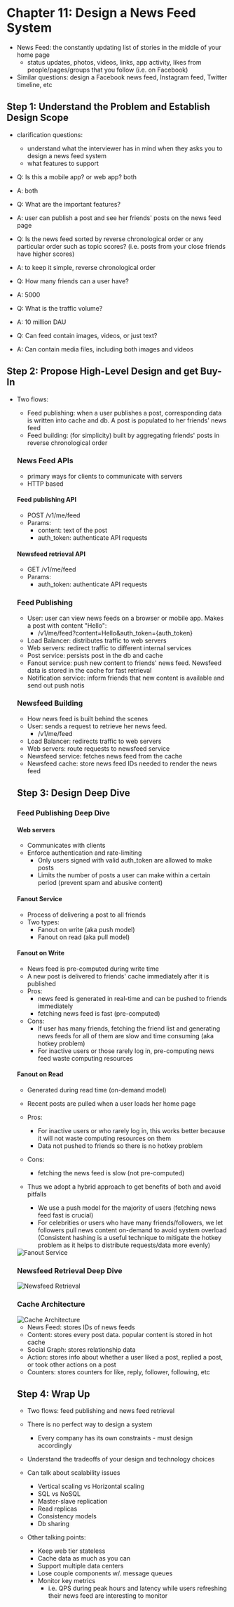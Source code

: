 # Chapter 11: Design a News Feed System
- News Feed: the constantly updating list of stories in the middle of your home page
    - status updates, photos, videos, links, app activity, likes from people/pages/groups that you follow (i.e. on Facebook)
- Similar questions: design a Facebook news feed, Instagram feed, Twitter timeline, etc

## Step 1: Understand the Problem and Establish Design Scope
- clarification questions:
    - understand what the interviewer has in mind when they asks you to design a news feed system
    - what features to support

- Q: Is this a mobile app? or web app? both
- A: both

- Q: What are the important features?
- A: user can publish a post and see her friends' posts on the news feed page

- Q: Is the news feed sorted by reverse chronological order or any particular order such as topic scores? (i.e. posts from your close friends have higher scores)
- A: to keep it simple, reverse chronological order

- Q: How many friends can a user have?
- A: 5000

- Q: What is the traffic volume?
- A: 10 million DAU

- Q: Can feed contain images, videos, or just text?
- A: Can contain media files, including both images and videos

## Step 2: Propose High-Level Design and get Buy-In
- Two flows: 
    - Feed publishing: when a user publishes a post, corresponding data is written into cache and db. A post is populated to her friends' news feed
    - Feed building: (for simplicity) built by aggregating friends' posts in reverse chronological order

    ### News Feed APIs
    - primary ways for clients to communicate with servers
    - HTTP based
    
    #### Feed publishing API
    - POST /v1/me/feed
    - Params:
        - content: text of the post
        - auth_token: authenticate API requests
    
    #### Newsfeed retrieval API
    - GET /v1/me/feed
    - Params:
        - auth_token: authenticate API requests
    
    ### Feed Publishing
    - User: user can view news feeds on a browser or mobile app. Makes a post with content "Hello":
        - /v1/me/feed?content=Hello&auth_token={auth_token}
    - Load Balancer: distributes traffic to web servers
    - Web servers: redirect traffic to different internal services
    - Post service: persists post in the db and cache
    - Fanout service: push new content to friends' news feed. Newsfeed data is stored in the cache for fast retrieval
    - Notification service: inform friends that new content is available and send out push notis

    ### Newsfeed Building
    - How news feed is built behind the scenes
    - User: sends a request to retrieve her news feed. 
        - /v1/me/feed
    - Load Balancer: redirects traffic to web servers
    - Web servers: route requests to newsfeed service
    - Newsfeed service: fetches news feed from the cache
    - Newsfeed cache: store news feed IDs needed to render the news feed

    ## Step 3: Design Deep Dive
    ### Feed Publishing Deep Dive
    #### Web servers
    - Communicates with clients
    - Enforce authentication and rate-limiting
        - Only users signed with valid auth_token are allowed to make posts
        - Limits the number of posts a user can make within a certain period (prevent spam and abusive content)

    #### Fanout Service
    - Process of delivering a post to all friends
    - Two types:
        - Fanout on write (aka push model)
        - Fanout on read (aka pull model)

    #### Fanout on Write
    - News feed is pre-computed during write time
    - A new post is delivered to friends' cache immediately after it is published
    - Pros:
        - news feed is generated in real-time and can be pushed to friends immediately
        - fetching news feed is fast (pre-computed)
    - Cons:
        - If user has many friends, fetching the friend list and generating news feeds for all of them are slow and time consuming (aka hotkey problem)
        - For inactive users or those rarely log in, pre-computing news feed waste computing resources

    #### Fanout on Read
    - Generated during read time (on-demand model)
    - Recent posts are pulled when a user loads her home page
    - Pros:
        - For inactive users or who rarely log in, this works better because it will not waste computing resources on them
        - Data not pushed to friends so there is no hotkey problem
    - Cons:
        - fetching the news feed is slow (not pre-computed)

    - Thus we adopt a hybrid approach to get benefits of both and avoid pitfalls
        - We use a push model for the majority of users (fetching news feed fast is crucial)
        - For celebrities or users who have many friends/followers, we let followers pull news content on-demand to avoid system overload (Consistent hashing is a useful technique to mitigate the hotkey problem as it helps to distribute requests/data more evenly)
    
    <img title="Fanout Service" src="./resources/fanout-service.png">

    ### Newsfeed Retrieval Deep Dive

    <img title="Newsfeed Retrieval" src="./resources/newsfeed-retrieval.png">

    ### Cache Architecture

    <img title="Cache Architecture" src="./resources/cache-architecture.png">

    - News Feed: stores IDs of news feeds
    - Content: stores every post data. popular content is stored in hot cache
    - Social Graph: stores relationship data
    - Action: stores info about whether a user liked a post, replied a post, or took other actions on a post
    - Counters: stores counters for like, reply, follower, following, etc

    ## Step 4: Wrap Up
    - Two flows: feed publishing and news feed retrieval
    - There is no perfect way to design a system
        - Every company has its own constraints - must design accordingly
    - Understand the tradeoffs of your design and technology choices
    - Can talk about scalability issues
        - Vertical scaling vs Horizontal scaling
        - SQL vs NoSQL
        - Master-slave replication
        - Read replicas
        - Consistency models
        - Db sharing
    
    - Other talking points:
        - Keep web tier stateless
        - Cache data as much as you can
        - Support multiple data centers
        - Lose couple components w/. message queues
        - Monitor key metrics
            - i.e. QPS during peak hours and latency while users refreshing their news feed are interesting to monitor

